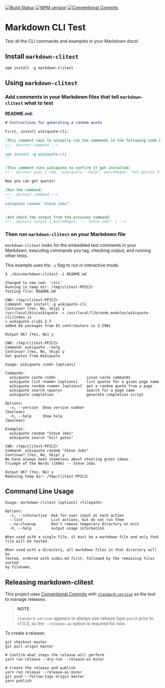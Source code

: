 [![Build Status](https://travis-ci.com/unboundedsystems/markdown-clitest.svg?branch=master)](https://travis-ci.com/unboundedsystems/markdown-clitest)
[![NPM version](https://img.shields.io/npm/v/markdown-clitest?color=blue)](https://www.npmjs.com/package/markdown-clitest)
[![Conventional Commits](https://img.shields.io/badge/Conventional%20Commits-1.0.0-yellow.svg)](https://conventionalcommits.org)

# Markdown CLI Test

Test all the CLI commands and examples in your Markdown docs!

## Install `markdown-clitest`

```console
npm install -g markdown-clitest
```

## Using `markdown-clitest`

### Add comments in your Markdown files that tell `markdown-clitest` what to test

**README.md:**

````markdown
# Instructions for generating a random quote

First, install wikiquote-cli:

[This comment says to actually run the commands in the following code block.]
<!-- doctest command -->
```
npm install -g wikiquote-cli
```

[This comment runs wikiquote to confirm it got installed]
<!-- doctest exec { cmd: "wikiquote --help", matchRegex: "Get quotes from Wikiquote" } -->

Now you can get quotes!

[Run the command]
<!-- doctest command -->
```
wikiquote random "Steve Jobs"
```

[And check the output from the previous command]
<!-- doctest output { matchRegex: "-- Steve Jobs" } -->
````

### Then run `markdown-clitest` on your Markdown file

`markdown-clitest` looks for the embedded test comments in your Markdown, executing commands you tag, checking output, and running other tests.

This example uses the `-i` flag to run in interactive mode.

```console
$ ./bin/markdown-clitest -i README.md

Changed to new cwd: '/src'
Running in temp dir: /tmp/clitest-PP2CZr
Testing file: README.md

CWD: /tmp/clitest-PP2CZr
Command: npm install -g wikiquote-cli
Continue? [Yes, No, Skip] y
/usr/local/bin/wikiquote -> /usr/local/lib/node_modules/wikiquote-cli/index.js
+ wikiquote-cli@1.2.7
added 64 packages from 83 contributors in 2.598s

Output OK? [Yes, No] y

CWD: /tmp/clitest-PP2CZr
Command: wikiquote --help
Continue? [Yes, No, Skip] y
Get quotes from Wikiquote

Usage: wikiquote <cmd> [options]

Commands:
  wikiquote cache <cmd>              issue cache commands
  wikiquote list <name> [options]    list quotes for a given page name
  wikiquote random <name> [options]  get a random quote from a page
  wikiquote search <query>           search for a page name
  wikiquote completion               generate completion script

Options:
  -v, --version  Show version number                           [boolean]
  -h, --help     Show help                                     [boolean]

Examples:
  wikiquote random "Steve Jobs"
  wikiquote search "bill gates"

CWD: /tmp/clitest-PP2CZr
Command: wikiquote random "Steve Jobs"
Continue? [Yes, No, Skip] y
We have always been shameless about stealing great ideas.
Triumph of the Nerds (1996) -- Steve Jobs

Output OK? [Yes, No] y
Removing temp dir: /tmp/clitest-PP2CZr
```

## Command Line Usage

```console
Usage: markdown-clitest [options] <filepath>

Options:
  -i, --interactive  Ask for user input at each action
  --list             List actions, but do not run them
  --no-cleanup       Don't remove temporary directory on exit
  -h, --help         output usage information

When used with a single file, it must be a markdown file and only that
file will be tested.

When used with a directory, all markdown files in that directory will be
tested, ordered with index.md first, followed by the remaining files sorted
by filename.
```

## Releasing markdown-clitest

This project uses [Conventional Commits](https://conventionalcommits.org) with [`standard-version`](https://github.com/conventional-changelog/standard-version) as the tool to manage releases.

> **NOTE**
>
> `standard-version` appears to always use release type `patch` prior to v1.0.0, so the `--release-as` option is required for now.

To create a release:

```console
git checkout master
git pull origin master

# Confirm what steps the release will perform
yarn run release --dry-run --release-as minor

# Create the release and publish
yarn run release --release-as minor
git push --follow-tags origin master
yarn publish
```

